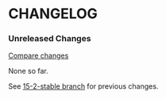 # CHANGELOG

### Unreleased Changes

[Compare changes](https://github.com/codevise/pageflow/compare/15-2-stable...master)

None so far.

See
[15-2-stable branch](https://github.com/codevise/pageflow/blob/15-2-stable/CHANGELOG.md)
for previous changes.
